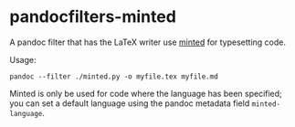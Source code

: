# pandocfilters-minted

A pandoc filter that has the LaTeX writer use [minted][] for typesetting code.

[minted]: https://github.com/gpoore/minted

Usage:

    pandoc --filter ./minted.py -o myfile.tex myfile.md

Minted is only be used for code where the language has been specified; you can
set a default language using the pandoc metadata field `minted-language`.
